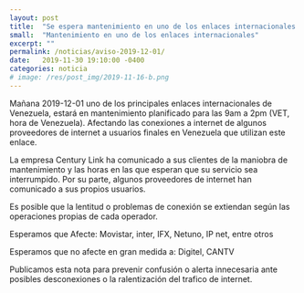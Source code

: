 ```yaml
---
layout: post
title:  "Se espera mantenimiento en uno de los enlaces internacionales de Venezuela"
small:  "Mantenimiento en uno de los enlaces internacionales"
excerpt: ""
permalink: /noticias/aviso-2019-12-01/
date:   2019-11-30 19:10:00 -0400
categories: noticia
# image: /res/post_img/2019-11-16-b.png
---
```


Mañana 2019-12-01 uno de los principales enlaces internacionales de Venezuela, estará en mantenimiento planificado para las 9am a 2pm (VET, hora de Venezuela). Afectando las conexiones a internet de algunos proveedores de internet a usuarios finales en Venezuela que utilizan este enlace.

La empresa Century Link ha comunicado a sus clientes de la maniobra de mantenimiento y las horas en las que esperan que su servicio sea interrumpido. Por su parte, algunos proveedores de internet han comunicado a sus propios usuarios.

Es posible que la lentitud o problemas de conexión se extiendan según las operaciones propias de cada operador.


Esperamos que Afecte:
Movistar, inter, IFX, Netuno, IP net, entre otros

Esperamos que no afecte en gran medida a:
Digitel, CANTV


Publicamos esta nota para prevenir confusión o alerta innecesaria ante posibles desconexiones o la ralentización del trafico de internet.
